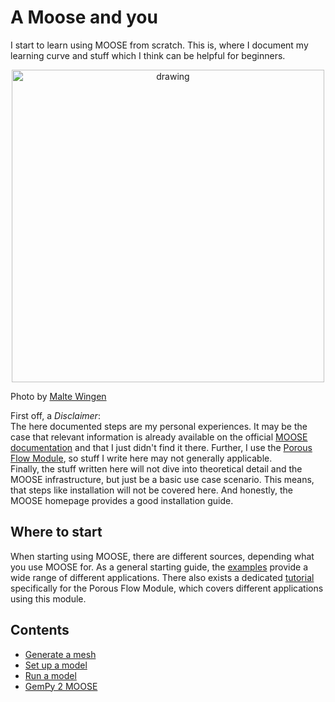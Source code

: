# A Moose and you

I start to learn using MOOSE from scratch. This is, where I document my learning curve and stuff which I think can be helpful for beginners.  

<p align="center">
  <img src="https://images.unsplash.com/photo-1498334906313-6e099a1bd87b?ixlib=rb-1.2.1&ixid=eyJhcHBfaWQiOjEyMDd9&auto=format&fit=crop&w=1350&q=80" alt="drawing" width="500"/>
</p>  

Photo by [Malte Wingen](https://unsplash.com/@maltewingen)

First off, a *Disclaimer*:  
The here documented steps are my personal experiences. It may be the case that relevant information is already available on the official [MOOSE documentation](https://www.mooseframework.org/) and that I just didn't find it there. Further, I use the [Porous Flow Module](https://www.mooseframework.org/modules/porous_flow/index.html), so stuff I write here may not generally applicable.  
Finally, the stuff written here will not dive into theoretical detail and the MOOSE infrastructure, but just be a basic use case scenario.
This means, that steps like installation will not be covered here. And honestly, the MOOSE homepage provides a good installation guide.  

## Where to start  

When starting using MOOSE, there are different sources, depending what you use MOOSE for. As a general starting guide, the [examples](https://www.mooseframework.org/examples/) provide a wide range of different applications. There also exists a dedicated [tutorial](https://www.mooseframework.org/modules/porous_flow/tutorial_00.html) specifically for the Porous Flow Module, which covers different applications using this module.

## Contents

* [Generate a mesh](content/makemesh.md)  
* [Set up a model](content/inputfiles.md)  
* [Run a model](content/runmodel.md)
* [GemPy 2 MOOSE](content/GemPy2Moose.md)